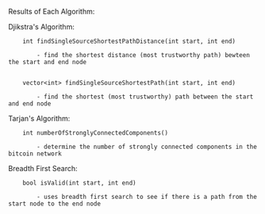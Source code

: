 Results of Each Algorithm:

Djikstra's Algorithm:

        int findSingleSourceShortestPathDistance(int start, int end) 
        
            - find the shortest distance (most trustworthy path) bewteen the start and end node
            
            
        vector<int> findSingleSourceShortestPath(int start, int end)
        
            - find the shortest (most trustworthy) path between the start and end node
        
Tarjan's Algorithm:

        int numberOfStronglyConnectedComponents()
        
            - determine the number of strongly connected components in the bitcoin network
            
 Breadth First Search:
 
        bool isValid(int start, int end)
        
            - uses breadth first search to see if there is a path from the start node to the end node
